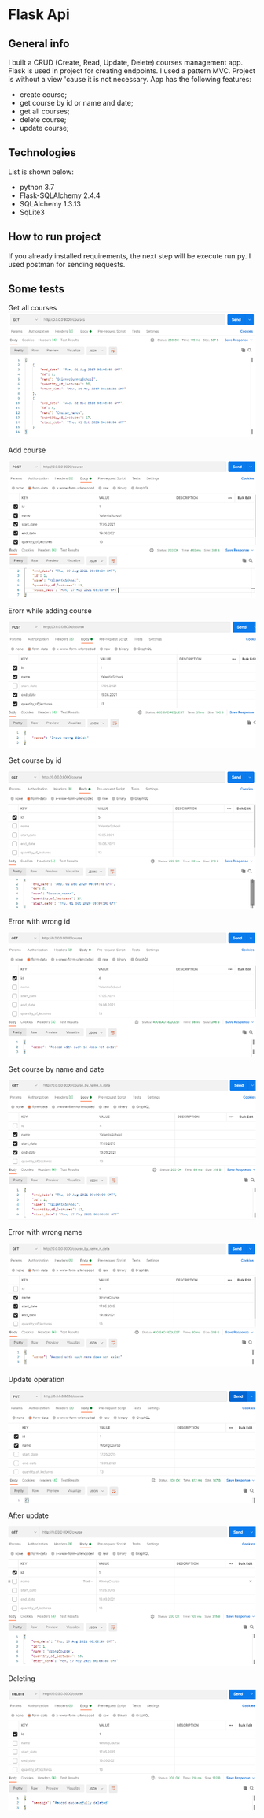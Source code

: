 # Flask Api
## General info
I built a CRUD (Create, Read, Update, Delete) courses management app.
Flask is used in project for creating endpoints. I used a pattern MVC. Project is without a view 'cause it is not necessary.
App has the following features:
* create course;
* get course by id or name and date;
* get all courses;
* delete course;
* update course;
## Technologies
List is shown below:
* python 3.7
* Flask-SQLAlchemy 2.4.4
* SQLAlchemy 1.3.13
* SqLite3
## How to run project
If you already installed requirements, the next step will be execute run.py. I used postman for sending requests.
## Some tests
Get all courses
![get_list_courses](images/get_list_courses.png)

Add course 

![add_course](images/add_course.png)

Erorr while adding course

![error_add_course](images/error_add_course.png)

Get course by id

![get_course_by_id](images/get_course_by_id.png)

Error with wrong id

![error_get_course_by_id](images/error_get_course_by_id.png)

Get course by name and date

![get_course_by_name_and_date](images/get_course_by_name_and_date.png)

Error with wrong name

![error_get_course_by_name_and_date](images/error_get_course_by_name_and_date.png)

Update operation

![update](images/update_1.png)

After update 

![update_after](images/update_2.png)

Deleting 

![delete](images/delete.png)
